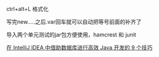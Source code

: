 ctrl+alt+L 格式化

写完new.....之后.var回车就可以自动把等号前面的补齐了

导入两个单元测试的jar包方便使用，hamcrest 和 junit

[在 IntelliJ IDEA 中借助数据库进行高效 Java 开发的 9 个技巧](https://blog.jetbrains.com/zh-hans/idea/2025/02/tips-for-productive-java-development-with-databases-in-intellij-idea/)

